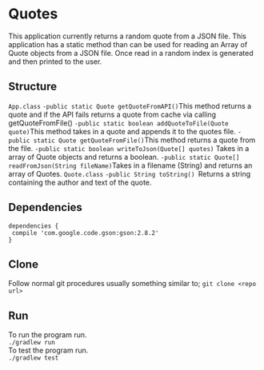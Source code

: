 # Quotes

This application currently returns a random quote from a JSON file.  This application has a static method than can be used for reading an Array of Quote objects from a JSON file.  Once read in a random index is generated and then printed to the user.

## Structure

```App.class```
```-public static Quote getQuoteFromAPI()```This method returns a quote and if the API fails returns a quote from cache via calling getQuoteFromFile()
```-public static boolean addQuoteToFile(Quote quote)```This method takes in a quote and appends it to the quotes file.
```-public static Quote getQuoteFromFile()```This method returns a quote from the file.
```-public static boolean writeToJson(Quote[] quotes)``` Takes in a array of Quote objects and returns a boolean.
```-public static Quote[] readFromJson(String fileName)```Takes in a filename (String) and returns an array of Quotes.
```Quote.class```
  ```-public String toString() ```Returns a string containing the author and text of the quote.  

## Dependencies
```
dependencies {
 compile 'com.google.code.gson:gson:2.8.2'
}
```
## Clone

Follow normal git procedures usually something similar to;
```git clone <repo url>```

## Run
To run the program run.  
```./gradlew run```  
To test the program run.  
```./gradlew test```  
